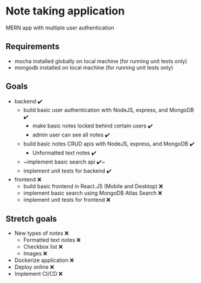 # Note taking application

MERN app with multiple user authentication

## Requirements
- mocha installed globally on local machine (for running unit tests only)
- mongodb installed on local machine (for running unit tests only)

## Goals

- backend ✔️
  - build basic user authentication with NodeJS, express, and MongoDB ✔️
    - make basic notes locked behind certain users ✔️
    - admin user can see all notes ✔️
  - build basic notes CRUD apis with NodeJS, express, and MongoDB ✔️
    - Unformatted text notes ✔️
  - ~implement basic search api ✔️~
  - implement unit tests for backend ✔️
- frontend ❌
  - build basic frontend in React.JS (Mobile and Desktop) ❌
  - implement basic search using MongoDB Atlas Search ❌
  - implement unit tests for frontend ❌

## Stretch goals

- New types of notes ❌
  - Formatted text notes ❌
  - Checkbox list ❌
  - Images ❌
- Dockerize application ❌
- Deploy online ❌
- Implement CI/CD ❌

